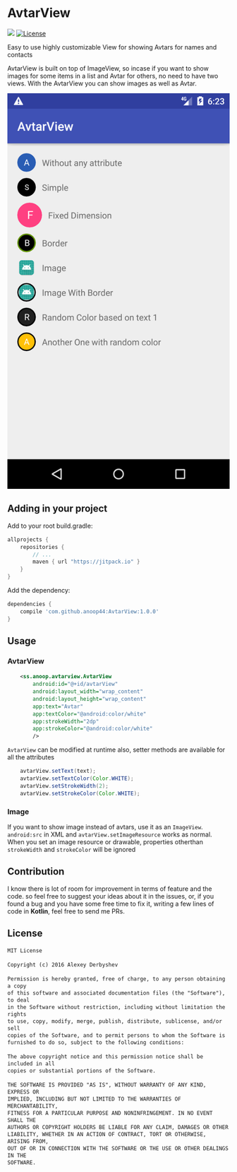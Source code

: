 # AvtarView

[![](https://jitpack.io/v/anoop44/AvtarView.svg)](https://jitpack.io/#anoop44/AvtarView) [![License](http://img.shields.io/badge/license-MIT-green.svg?style=flat)]()

Easy to use highly customizable View for showing Avtars for names and contacts

AvtarView is built on top of ImageView, so incase if you want to show images for some items in a list and Avtar for others, no need to have two views. With the AvtarView you can show images as well as Avtar.

![](https://github.com/anoop44/AvtarView/blob/master/screenshots/screenshot1.png?raw=true)

## Adding in your project
Add to your root build.gradle:
```Groovy
allprojects {
	repositories {
	    // ...
	    maven { url "https://jitpack.io" }
	}
}
```

Add the dependency:
```Groovy
dependencies {
    compile 'com.github.anoop44:AvtarView:1.0.0'
}
```

## Usage

### AvtarView
```xml
	<ss.anoop.avtarview.AvtarView
		android:id="@+id/avtarView"
		android:layout_width="wrap_content"
		android:layout_height="wrap_content"
		app:text="Avtar"
		app:textColor="@android:color/white"
		app:strokeWidth="2dp"
		app:strokeColor="@android:color/white"
		/>
```

`AvtarView` can be modified at runtime also, setter methods are available for all the attributes
```java
    avtarView.setText(text);
    avtarView.setTextColor(Color.WHITE);
    avtarView.setStrokeWidth(2);
    avtarView.setStrokeColor(Color.WHITE);
```

### Image

If you want to show image instead of avtars, use it as an `ImageView`. `android:src` in XML and `avtarView.setImageResource` works as normal. When you set an image resource or drawable, properties otherthan `strokeWidth` and `strokeColor` will be ignored


## Contribution

I know there is lot of room for improvement in terms of feature and the code. so feel free to suggest your ideas about it in the issues,
or, if you found a bug and you have some free time to fix it, writing a few lines of code in __Kotlin__,
feel free to send me PRs.

## License

    MIT License

    Copyright (c) 2016 Alexey Derbyshev

    Permission is hereby granted, free of charge, to any person obtaining a copy
    of this software and associated documentation files (the "Software"), to deal
    in the Software without restriction, including without limitation the rights
    to use, copy, modify, merge, publish, distribute, sublicense, and/or sell
    copies of the Software, and to permit persons to whom the Software is
    furnished to do so, subject to the following conditions:

    The above copyright notice and this permission notice shall be included in all
    copies or substantial portions of the Software.

    THE SOFTWARE IS PROVIDED "AS IS", WITHOUT WARRANTY OF ANY KIND, EXPRESS OR
    IMPLIED, INCLUDING BUT NOT LIMITED TO THE WARRANTIES OF MERCHANTABILITY,
    FITNESS FOR A PARTICULAR PURPOSE AND NONINFRINGEMENT. IN NO EVENT SHALL THE
    AUTHORS OR COPYRIGHT HOLDERS BE LIABLE FOR ANY CLAIM, DAMAGES OR OTHER
    LIABILITY, WHETHER IN AN ACTION OF CONTRACT, TORT OR OTHERWISE, ARISING FROM,
    OUT OF OR IN CONNECTION WITH THE SOFTWARE OR THE USE OR OTHER DEALINGS IN THE
    SOFTWARE.